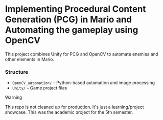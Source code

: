 # Implementing Procedural Content Generation (PCG) in Mario and Automating the gameplay using OpenCV

This project combines Unity for PCG and OpenCV to automate enemies and other elements in Mario.

### Structure
- `OpenCV_automation/` – Python-based automation and image processing
- `Unity/` – Game project files

> [!WARNING]
> This repo is not cleaned up for production. It's just a learning/project showcase. This was the academic project for the 5th semester.
